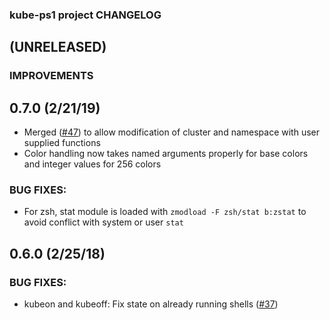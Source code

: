 ### kube-ps1 project CHANGELOG

## (UNRELEASED)

### IMPROVEMENTS

## 0.7.0 (2/21/19)

* Merged ([#47](https://github.com/jonmosco/kube-ps1/pull/47)) to allow modification of cluster and namespace with user
  supplied functions
* Color handling now takes named arguments properly for base colors and integer
  values for 256 colors

### BUG FIXES:

* For zsh, stat module is loaded with `zmodload -F zsh/stat b:zstat` to avoid
  conflict with system or user `stat`

## 0.6.0 (2/25/18)

### BUG FIXES:

* kubeon and kubeoff: Fix state on already running shells  ([#37](https://github.com/jonmosco/kube-ps1/issues/37))
